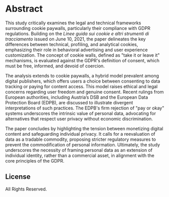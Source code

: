 # Abstract

This study critically examines the legal and technical frameworks surrounding cookie paywalls, particularly their compliance with GDPR regulations. 
Building on the *Linee guida sui cookie e altri strumenti di tracciamento* issued on June 10, 2021, the paper delineates the key differences between technical, profiling, and analytical cookies, 
emphasizing their role in behavioral advertising and user experience customization. The concept of cookie walls, defined as "take it or leave it" mechanisms, is evaluated against the GDPR's definition of consent, 
which must be free, informed, and devoid of coercion.

The analysis extends to cookie paywalls, a hybrid model prevalent among digital publishers, which offers users a choice between consenting to data tracking or paying for content access. 
This model raises ethical and legal concerns regarding user freedom and genuine consent. 
Recent rulings from European authorities, including Austria’s DSB and the European Data Protection Board (EDPB), are discussed to illustrate divergent interpretations of such practices. 
The EDPB's firm rejection of "pay or okay" systems underscores the intrinsic value of personal data, advocating for alternatives that respect user privacy without economic discrimination.

The paper concludes by highlighting the tension between monetizing digital content and safeguarding individual privacy. It calls for a reevaluation of data as a tradable commodity, proposing stricter 
regulatory measures to prevent the commodification of personal information. Ultimately, the study underscores the necessity of framing personal data as an extension of individual identity, 
rather than a commercial asset, in alignment with the core principles of the GDPR.

## License
All Rights Reserved.

